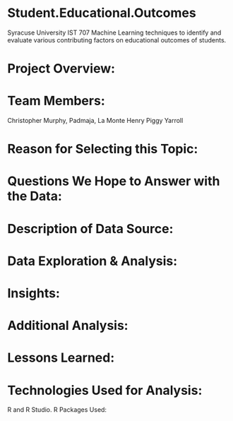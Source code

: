# Student.Educational.Outcomes
Syracuse University IST 707
Machine Learning techniques to identify and evaluate various contributing factors on educational outcomes of students.

# Project Overview:
 
# Team Members: 
Christopher Murphy, Padmaja, La Monte Henry Piggy Yarroll

# Reason for Selecting this Topic:

# Questions We Hope to Answer with the Data:

# Description of Data Source:

# Data Exploration & Analysis:

# Insights:

# Additional Analysis:

# Lessons Learned: 

# Technologies Used for Analysis:
R and R Studio.  R Packages Used:
